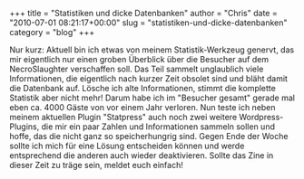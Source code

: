+++
title = "Statistiken und dicke Datenbanken"
author = "Chris"
date = "2010-07-01 08:21:17+00:00"
slug = "statistiken-und-dicke-datenbanken"
category = "blog"
+++

Nur kurz: Aktuell bin ich etwas von meinem Statistik-Werkzeug genervt, das mir eigentlich nur einen groben Überblick über die Besucher auf dem NecroSlaughter verschaffen soll. Das Teil sammelt unglaublich viele Informationen, die eigentlich nach kurzer Zeit obsolet sind und bläht damit die Datenbank auf. Lösche ich alte Informationen, stimmt die komplette Statistik aber nicht mehr! Darum habe ich im "Besucher gesamt" gerade mal eben ca. 4000 Gäste von vor einem Jahr verloren.
Nun teste ich neben meinem aktuellen Plugin "Statpress" auch noch zwei weitere Wordpress-Plugins, die mir ein paar Zahlen und Informationen sammeln sollen und hoffe, das die nicht ganz so speicherhungrig sind. Gegen Ende der Woche sollte ich mich für eine Lösung entscheiden können und werde entsprechend die anderen auch wieder deaktivieren. Sollte das Zine in dieser Zeit zu träge sein, meldet euch einfach!
